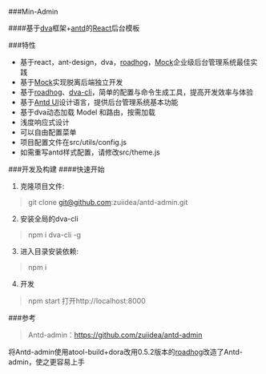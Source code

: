 ###Min-Admin

####基于[dva](https://github.com/dvajs/dva/blob/master/README_zh-CN.md)框架+[antd](https://ant.design/index-cn)的[React](https://github.com/facebook/react)后台模板

###特性

- 基于react，ant-design，dva，[roadhog](https://github.com/sorrycc/roadhog)，[Mock](https://github.com/nuysoft/Mock)企业级后台管理系统最佳实践
- 基于[Mock](https://github.com/nuysoft/Mock)实现脱离后端独立开发
- 基于[roadhog](https://github.com/sorrycc/roadhog)、[dva-cli](https://github.com/dvajs/dva-cli)，简单的配置与命令生成工具，提高开发效率与体验
- 基于[Antd UI](https://ant.design/index-cn)设计语言，提供后台管理系统基本功能
- 基于dva动态加载 Model 和路由，按需加载
- 浅度响应式设计
- 可以自由配置菜单
- 项目配置文件在src/utils/config.js
- 如需重写antd样式配置，请修改src/theme.js

###开发及构建
####快速开始
1. 克隆项目文件:
> git clone git@github.com:zuiidea/antd-admin.git

2. 安装全局的dva-cli
> npm i dva-cli -g

3. 进入目录安装依赖:
> npm i
 
4. 开发
> npm start  打开http://localhost:8000
 
###参考
> Antd-admin：https://github.com/zuiidea/antd-admin

将Antd-admin使用atool-build+dora改用0.5.2版本的[roadhog](https://github.com/sorrycc/roadhog)改造了Antd-admin，使之更容易上手
